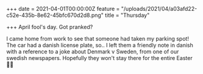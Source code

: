 +++
date = 2021-04-01T00:00:00Z
feature = "/uploads/2021/04/a03afd22-c52e-435b-8e62-45bfc670d2d8.png"
title = "Thursday"

+++
April fool's day. Got pranked?

I came home from work to see that someone had taken my parking spot! The car had a danish license plate, so.. I left them a friendly note in danish with a reference to a joke about Denmark v Sweden, from one of our swedish newspapers. Hopefully they won't stay there for the entire Easter 🕵️‍♂️